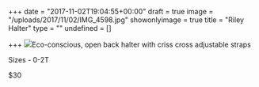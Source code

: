 +++
date = "2017-11-02T19:04:55+00:00"
draft = true
image = "/uploads/2017/11/02/IMG_4598.jpg"
showonlyimage = true
title = "Riley Halter"
type = ""
undefined = []

+++
![](/uploads/2017/11/02/IMG_4598.jpg)Eco-conscious, open back halter with criss cross adjustable straps

Sizes - 0-2T

\$30